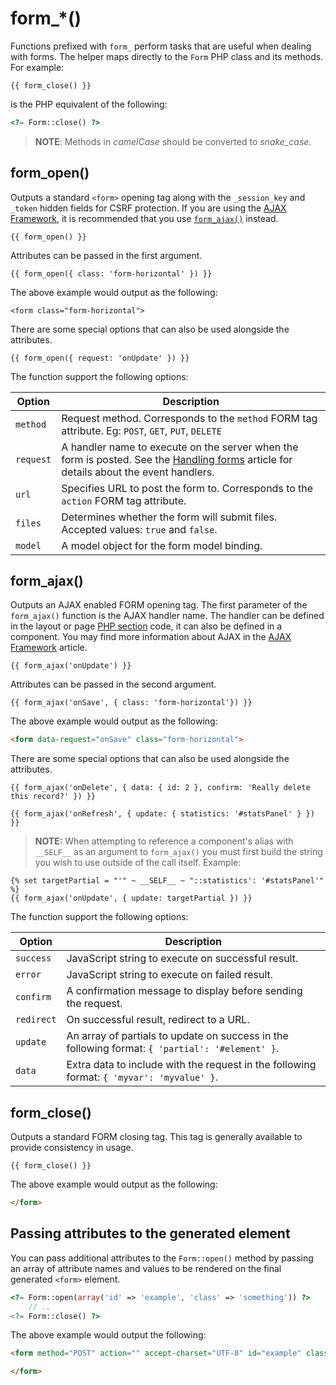 # form_*()

Functions prefixed with `form_` perform tasks that are useful when dealing with forms. The helper maps directly to the `Form` PHP class and its methods. For example:

```twig
{{ form_close() }}
```

is the PHP equivalent of the following:

```php
<?= Form::close() ?>
```

> **NOTE**: Methods in *camelCase* should be converted to *snake_case*.

## form_open()

Outputs a standard `<form>` opening tag along with the `_session_key` and `_token` hidden fields for CSRF protection. If you are using the [AJAX Framework](../ajax/introduction), it is recommended that you use [`form_ajax()`](#form_ajax) instead.

```twig
{{ form_open() }}
```

Attributes can be passed in the first argument.

```twig
{{ form_open({ class: 'form-horizontal' }) }}
```

The above example would output as the following:

```twig
<form class="form-horizontal">
```

There are some special options that can also be used alongside the attributes.

```twig
{{ form_open({ request: 'onUpdate' }) }}
```

The function support the following options:

Option | Description
------------- | -------------
`method` | Request method. Corresponds to the `method` FORM tag attribute. Eg: `POST`, `GET`, `PUT`, `DELETE`
`request` | A handler name to execute on the server when the form is posted. See the [Handling forms](../cms/pages#handling-forms) article for details about the event handlers.
`url` | Specifies URL to post the form to. Corresponds to the `action` FORM tag attribute.
`files` | Determines whether the form will submit files. Accepted values: `true` and `false`.
`model` | A model object for the form model binding.

## form_ajax()

Outputs an AJAX enabled FORM opening tag. The first parameter of the `form_ajax()` function is the AJAX handler name. The handler can be defined in the layout or page [PHP section](../cms/themes#php-section) code, it can also be defined in a component. You may find more information about AJAX in the [AJAX Framework](../ajax/introduction) article.

```twig
{{ form_ajax('onUpdate') }}
```

Attributes can be passed in the second argument.

```twig
{{ form_ajax('onSave', { class: 'form-horizontal'}) }}
```

The above example would output as the following:

```html
<form data-request="onSave" class="form-horizontal">
```

There are some special options that can also be used alongside the attributes.

```twig
{{ form_ajax('onDelete', { data: { id: 2 }, confirm: 'Really delete this record?' }) }}

{{ form_ajax('onRefresh', { update: { statistics: '#statsPanel' } }) }}
```

> **NOTE:** When attempting to reference a component's alias with `__SELF__` as an argument to `form_ajax()` you must first build the string you wish to use outside of the call itself. Example:

```twig
{% set targetPartial = "'" ~ __SELF__ ~ "::statistics': '#statsPanel'" %}
{{ form_ajax('onUpdate', { update: targetPartial }) }}
```

The function support the following options:

Option | Description
------------- | -------------
`success` | JavaScript string to execute on successful result.
`error` | JavaScript string to execute on failed result.
`confirm` | A confirmation message to display before sending the request.
`redirect` | On successful result, redirect to a URL.
`update` | An array of partials to update on success in the following format: `{ 'partial': '#element' }`.
`data` | Extra data to include with the request in the following format: `{ 'myvar': 'myvalue' }`.

## form_close()

Outputs a standard FORM closing tag. This tag is generally available to provide consistency in usage.

```twig
{{ form_close() }}
```

The above example would output as the following:

```html
</form>
```

## Passing attributes to the generated element

You can pass additional attributes to the `Form::open()` method by passing an array of attribute names and values to be rendered on the final generated `<form>` element.

```php
<?= Form::open(array('id' => 'example', 'class' => 'something')) ?>
    // ..
<?= Form::close() ?>
```

The above example would output the following:

```html
<form method="POST" action="" accept-charset="UTF-8" id="example" class="something">

</form>
```
